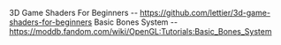 3D Game Shaders For Beginners -- https://github.com/lettier/3d-game-shaders-for-beginners
Basic Bones System -- https://moddb.fandom.com/wiki/OpenGL:Tutorials:Basic_Bones_System
